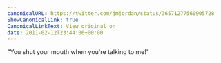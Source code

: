```yaml
---
canonicalURL: https://twitter.com/jmjordan/status/36571277560905728
ShowCanonicalLink: true
CanonicalLinkText: View original on
date: 2011-02-12T23:44:06+00:00
---
```

"You shut your mouth when you're talking to me!"